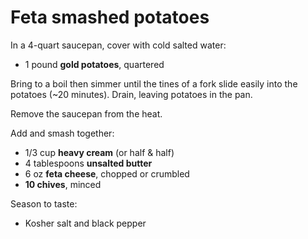 Feta smashed potatoes
=====================

In a 4-quart saucepan, cover with cold salted water:

- 1 pound **gold potatoes**, quartered

Bring to a boil then simmer until the tines of a fork slide easily into the potatoes (~20 minutes). Drain, leaving potatoes in the pan.

Remove the saucepan from the heat.

Add and smash together:

- 1/3 cup **heavy cream** (or half & half)
- 4 tablespoons **unsalted butter**
- 6 oz **feta cheese**, chopped or crumbled
- **10 chives**, minced

Season to taste:

- Kosher salt and black pepper
